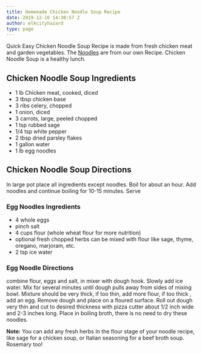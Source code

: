 ```yaml
---
title: Homemade Chicken Noodle Soup Recipe
date: 2019-12-16 14:38:57 Z
author: elkcityhazard
type: page
---
```


Quick Easy Chicken Noodle Soup Recipe is made from fresh chicken meat and garden vegetables. The [Noodles][1] are from our own Recipe. Chicken Noodle Soup is a healthy lunch.

## Chicken Noodle Soup Ingredients

  * 1 lb Chicken meat, cooked, diced
  * 3 tbsp chicken base
  * 3 ribs celery, chopped
  * 1 onion, diced
  * 3 carrots, large, peeled chopped
  * 1 tsp rubbed sage
  * 1/4 tsp white pepper
  * 2 tbsp dried parsley flakes
  * 1 gallon water
  * 1 lb egg noodles

## Chicken Noodle Soup Directions

In large pot place all ingredients except noodles. Boil for about an hour. Add noodles and continue boiling for 10-15 minutes. Serve

### Egg Noodles Ingredients

  * 4 whole eggs
  * pinch salt
  * 4 cups flour (whole wheat flour for more nutrition)
  * optional fresh chopped herbs can be mixed with flour like sage, thyme, oregano, marjoram, etc.
  * 2 tsp ice water

### Egg Noodle Directions

combine flour, eggs and salt, in mixer with dough hook. Slowly add ice water. Mix for several minutes until dough pulls away from sides of mixing bowl. Mixture should be very thick, if too thin, add more flour, if too thick , add an egg. Remove dough and place on a floured surface. Roll out dough very thin and cut to desired thickness with pizza cutter about 1/2 inch wide and 2-3 inches long. Place in boiling broth, there is no need to dry these noodles.

**Note:** You can add any fresh herbs In the flour stage of your noodle recipe, like sage for a chicken soup, or Italian seasoning for a beef broth soup. Rosemary too!

 [1]: /wordpress/chef-franks-seasoning-recipes/quick-and-easy-egg-noodle-recipe/